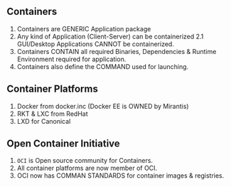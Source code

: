## Containers
1. Containers are GENERIC Application package
2. Any kind of Application (Client-Server) can be containerized
    2.1 GUI/Desktop Applications CANNOT be containerized.
3. Containers CONTAIN all required Binaries, Dependencies & Runtime Environment 
    required for application.
4. Containers also define the COMMAND used for launching.


## Container Platforms

1.  Docker from docker.inc (Docker EE is OWNED by Mirantis)
2.  RKT & LXC from RedHat
3.  LXD for Canonical

## Open Container Initiative

1.  `OCI` is Open source community for Containers. 
2.  All container platforms are now member of OCI.
3.  OCI now has COMMAN STANDARDS for container images & registries.

